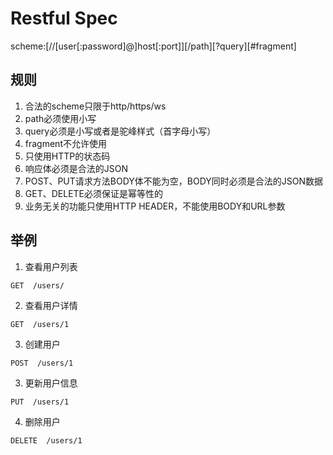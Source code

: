 # Restful Spec

scheme:[//[user[:password]@]host[:port]][/path][?query][#fragment]

## 规则

1. 合法的scheme只限于http/https/ws
2. path必须使用小写
3. query必须是小写或者是驼峰样式（首字母小写）
4. fragment不允许使用
5. 只使用HTTP的状态码
6. 响应体必须是合法的JSON
7. POST、PUT请求方法BODY体不能为空，BODY同时必须是合法的JSON数据
8. GET、DELETE必须保证是幂等性的
9. 业务无关的功能只使用HTTP HEADER，不能使用BODY和URL参数

## 举例

1. 查看用户列表

```
GET  /users/
```

2. 查看用户详情

```
GET  /users/1
```

3. 创建用户

```
POST  /users/1
```

3. 更新用户信息

```
PUT  /users/1
```

4. 删除用户

```
DELETE  /users/1
```
